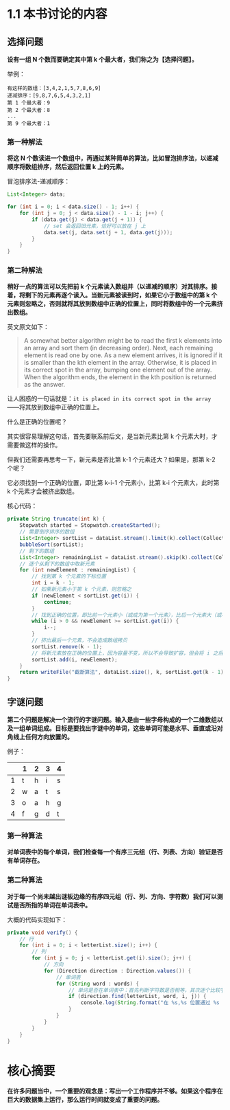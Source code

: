 # 1.1 本书讨论的内容

## 选择问题

**设有一组 N 个数而要确定其中第 k 个最大者，我们称之为【选择问题】。**

举例：

```text
有这样的数组：[3,4,2,1,5,7,8,6,9]
递减排序：[9,8,7,6,5,4,3,2,1]
第 1 个最大者：9
第 2 个最大者：8
...
第 9 个最大者：1
```

### 第一种解法

**将这 N 个数读进一个数组中，再通过某种简单的算法，比如冒泡排序法，以递减顺序将数组排序，然后返回位置 k 上的元素。**

冒泡排序法-递减顺序：

```java
List<Integer> data;

for (int i = 0; i < data.size() - 1; i++) {
    for (int j = 0; j < data.size() - 1 - i; j++) {
        if (data.get(j) < data.get(j + 1)) {
            // set 会返回旧元素，恰好可以放在 j 上
            data.set(j, data.set(j + 1, data.get(j)));
        }
    }
}
```

### 第二种解法

**稍好一点的算法可以先把前 k 个元素读入数组并（以递减的顺序）对其排序。接着，将剩下的元素再逐个读入。当新元素被读到时，如果它小于数组中的第 k 个元素则忽略之，否则就将其放到数组中正确的位置上，同时将数组中的一个元素挤出数组。**

英文原文如下：
> A somewhat better algorithm might be to read the first k elements into an array and sort them (in decreasing order). Next, each remaining element is read one by one. As a new element arrives, it is ignored if it is smaller than the kth element in the array. Otherwise, it is placed in its correct spot in the array, bumping one element out of the array. When the algorithm ends, the element in the kth position is returned as the answer.

让人困惑的一句话就是：`it is placed in its correct spot in the array`——将其放到数组中正确的位置上。

什么是正确的位置呢？

其实很容易理解这句话，首先要联系前后文，是当新元素比第 k 个元素大时，才需要做这样的操作。

但我们还需要再思考一下，新元素是否比第 k-1 个元素还大？如果是，那第 k-2 个呢？

它必须找到一个正确的位置，即比第 k-i-1 个元素小，比第 k-i 个元素大，此时第 k 个元素才会被挤出数组。

核心代码：

```java
private String truncate(int k) {
    Stopwatch started = Stopwatch.createStarted();
    // 需要倒序排序的数组
    List<Integer> sortList = dataList.stream().limit(k).collect(Collectors.toList());
    bubbleSort(sortList);
    // 剩下的数组
    List<Integer> remainingList = dataList.stream().skip(k).collect(Collectors.toList());
    // 逐个从剩下的数组中取新元素
    for (int newElement : remainingList) {
        // 找到第 k 个元素的下标位置
        int i = k - 1;
        // 如果新元素小于第 k 个元素，则忽略之
        if (newElement < sortList.get(i)) {
            continue;
        }
        // 找到正确的位置，即比前一个元素小（或成为第一个元素），比后一个元素大（或与之相等）
        while (i > 0 && newElement >= sortList.get(i)) {
            i--;
        }
        // 挤出最后一个元素，不会造成数组拷贝
        sortList.remove(k - 1);
        // 将新元素放在正确的位置上，因为容量不变，所以不会导致扩容，但会将 i 之后的元素都往后移动一位
        sortList.add(i, newElement);
    }
    return writeFile("截断算法", dataList.size(), k, sortList.get(k - 1), started.stop().toString());
}
```

## 字谜问题

**第二个问题是解决一个流行的字谜问题。输入是由一些字母构成的一个二维数组以及一组单词组成。目标是要找出字谜中的单词，这些单词可能是水平、垂直或沿对角线上任何方向放置的。**

例子：

| |1|2|3|4|
|---|---|---|---|---|
|1|t|h|i|s|
|2|w|a|t|s|
|3|o|a|h|g|
|4|f|g|d|t|

### 第一种算法

**对单词表中的每个单词，我们检查每一个有序三元组（行、列表、方向）验证是否有单词存在。**

### 第二种算法

**对于每一个尚未越出谜板边缘的有序四元组（行、列、方向、字符数）我们可以测试是否所指的单词在单词表中。**

大概的代码实现如下：

```java
private void verify() {
    // 行
    for (int i = 0; i < letterList.size(); i++) {
        // 列
        for (int j = 0; j < letterList.get(i).size(); j++) {
            // 方向
            for (Direction direction : Direction.values()) {
                // 单词表
                for (String word : words) {
                    // 单词是否在单词表中：首先判断字符数是否相等，其次逐个比较字符
                    if (direction.find(letterList, word, i, j)) {
                        console.log(String.format("在 %s,%s 位置通过 %s 方向找到匹配的 %s 字符", i, j, direction, word));
                    }
                }
            }
        }
    }
}
```

# 核心摘要
**在许多问题当中，一个重要的观念是：写出一个工作程序并不够。如果这个程序在巨大的数据集上运行，那么运行时间就变成了重要的问题。**
